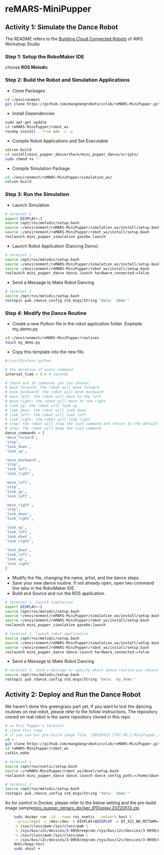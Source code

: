 # reMARS-MiniPupper

## Activity 1: Simulate the Dance Robot

The README refers to the [Building Cloud Connected Robots](https://catalog.us-east-1.prod.workshops.aws/workshops/fa208b8e-83d6-4cc1-8356-bfa5b6184fae/en-US/introduction)  of AWS Workshop Studio

### Step 1: Setup the RoboMaker IDE

choose **ROS Melodic**

### Step 2: Build the Robot and Simulation Applications

* Clone Packages

```sh
cd ~/environment
git clone https://github.com/mangdangroboticsclub/reMARS-MiniPupper.git
```

* Install Dependencies

```sh
sudo apt-get update
cd reMARS-MiniPupper/robot_ws
rosdep install --from src -i -y
```

* Compile Robot Applications and Set Executable

```sh
colcon build
cd install/mini_pupper_dance/share/mini_pupper_dance/scripts/
sudo chmod +x *
```

* Compile Simulation Package

```sh
cd ~/environment/reMARS-MiniPupper/simulation_ws/
colcon build
```

### Step 3: Run the Simulation

* Launch Simulation

```sh
# terminal 1
export DISPLAY=:1
source /opt/ros/melodic/setup.bash
source ~/environment/reMARS-MiniPupper/simulation_ws/install/setup.bash
source ~/environment/reMARS-MiniPupper/robot_ws/install/setup.bash
roslaunch mini_pupper_simulation gazebo.launch
```


* Launch Robot Application (Dancing Demo)

```sh
# terminal 2
source /opt/ros/melodic/setup.bash
source ~/environment/reMARS-MiniPupper/simulation_ws/install/setup.bash
source ~/environment/reMARS-MiniPupper/robot_ws/install/setup.bash
roslaunch mini_pupper_dance dance.launch hardware_connected:=false
```

* Send a Message to Make Robot Dancing

```sh
# terminal 3
source /opt/ros/melodic/setup.bash
rostopic pub /dance_config std_msgs/String "data: 'demo'"     
```

### Step 4: Modify the Dance Routine

* Create a new Python file in the robot application folder. Example: my_demo.py

```sh
cd ~/environment/reMARS-MiniPupper/routines
touch my_demo.py
```

* Copy this template into the new file.

```python
#!/usr/bin/env python

# the duration of every command
interval_time = 0.6 # seconds

# there are 10 commands you can choose:
# move_forward: the robot will move forward
# move_backward: the robot will move backward
# move_left: the robot will move to the left
# move_right: the robot will move to the right
# look_up: the robot will look up
# look_down: the robot will look down
# look_left: the robot will look left
# look_right: the robot will look right
# stop: the robot will stop the last command and return to the default standing posture
# stay: the robot will keep the last command
dance_commands = [
'move_forward',
'stop',
'look_down',
'look_up',

'move_backward',
'stop',
'look_left',
'look_right',

'move_left',
'stop',
'look_up',
'look_left',

'move_right',
'stop',
'look_down',
'look_right',

'look_up',
'look_left',
'look_down',
'look_right',
    
'look_down',
'look_left',
'look_up',
'look_right'
]
```

* Modify the file, changing the name, artist, and the dance steps.
* Save your new dance routine. If not already open, open two command line tabs in the RoboMaker IDE.
* Build and Source and run the ROS application.

```sh
# terminal 1, launch simulation
export DISPLAY=:1
source /opt/ros/melodic/setup.bash
source ~/environment/reMARS-MiniPupper/simulation_ws/install/setup.bash
source ~/environment/reMARS-MiniPupper/robot_ws/install/setup.bash
roslaunch mini_pupper_simulation gazebo.launch
```

```sh
# terminal 2, launch robot application
source /opt/ros/melodic/setup.bash
source ~/environment/reMARS-MiniPupper/simulation_ws/install/setup.bash
source ~/environment/reMARS-MiniPupper/robot_ws/install/setup.bash
roslaunch mini_pupper_dance dance.launch hardware_connected:=false
```

* Send a Message to Make Robot Dancing

```sh
# terminal 3, send a message to specify which dance routine you choose
source /opt/ros/melodic/setup.bash
rostopic pub /dance_config std_msgs/String "data: 'my_demo'"     
```

### 
## Activity 2: Deploy and Run the Dance Robot

We haven't done this greengrass part yet. If you want to test the dancing routines on real robot, please refer to the follow instructions. The repository cloned on real robot is the same repository cloned in this repo.

```sh
# on Mini Pupper's Terminal
# clone this repo
# if you use our pre-build image file, [20220521.1707.V0.2.MiniPupper_remars_RoboMakerSimulation.ROS_Ubuntu21.10.0.img](https://drive.google.com/drive/folders/1gl-S3kokcna5GoSeIXZ5TD5rQhk48ALX?usp=sharing), no need to execute the below 4 line commands
cd ~
git clone https://github.com/mangdangroboticsclub/reMARS-MiniPupper.git
cd reMARS-MiniPupper/robot_ws
catkin_make
```

```sh
# terminal 1
source /opt/ros/noetic/setup.bash
source ~/reMARS-MiniPupper/robot_ws/devel/setup.bash
roslaunch mini_pupper_dance dance.launch dance_config_path:=/home/ubuntu/reMARS_MiniPupper/routines
```

```sh
# terminal 2
source /opt/ros/melodic/setup.bash
rostopic pub /dance_config std_msgs/String "data: 'demo'"     
```


As for control in Docker, please refer to the below setting and the pre-build image sample[mini_pupper_remars_docker_IPDisplay.20220513.zip](https://drive.google.com/drive/folders/1gl-S3kokcna5GoSeIXZ5TD5rQhk48ALX?usp=sharing).


```sh
	sudo docker run -id --name ros_noetic --network host \
	--privileged -v /dev:/dev -e DISPLAY=$DISPLAY -e QT_X11_NO_MITSHM=1 \
	-v /sys/class/pwm:/sys/class/pwm \
	-v /sys/bus/i2c/devices/3-0050/eeprom:/sys/bus/i2c/devices/3-0050/eeprom \
	-v /sys/class/pwm:/sys/class/pwm \
	-v /sys/bus/i2c/devices/3-0050/eeprom:/sys/bus/i2c/devices/3-0050/eeprom \
	0nhc/mnpp:test
	sudo xhost +	
```

### 
